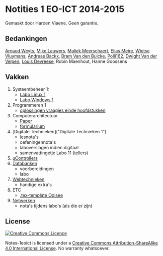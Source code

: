 # Notities 1 EO-ICT 2014-2015
Gemaakt door Haroen Viaene. Geen garantie.

## Bedankingen

[Arnaud Weyts](https://github.com/FlackBury), [Mike Lauwers](https://github.com/Mike1401), [Maliek Meerschaert](https://github.com/Maliek), [Elias Meire](https://github.com/eliasmeire), [Wietse Vluymans](https://github.com/wietsevluymans), [Andreas Backx](https://github.com/AndreasBackx), [Bram Van den Bulcke](https://github.com/Bram-Vdb), [Polli162](https://github.com/polli162), [Dwight Van der Velpen](https://github.com/Dwight-Fr34k), [Louis Devreese](https://github.com/LouisDevreese), Robin Maenhout, Hanne Goossens

## Vakken
1. Systeembeheer 1:
	* [Labo Linux 1](Labo%20Linux%201/notities)
	* [Labo Windows 1](Labo%20Windows)
2. Programmeren 1
	* [oplossingen vraagjes einde hoofdstukken](JavaBasis)
3. Computerarchitectuur
	* [Paper](Computerarchitectuur/paper)
	* [formularium](Computerarchitectuur/formularium)
4. [Digitale Technieken]("Digitale Technieken 1")
	* lesnota's
	* oefeningennota's
	* laboverslagen indien digitaal
	* samenvattingetje Labo 11 (tellers)
5. [µControllers](µControllers)
6. [Databanken](Databanken)
	* voorbereidingen
	* labo
7. [Webtechnieken](Webtechnieken)
	* handige extra's
8. ETC
	* [.tex-template Odisee](ETC/template)
9. [Netwerken](Netwerken)
	* nota's tijdens labo's (als die er zijn)

## License

[![Creative Commons Licence](https://i.creativecommons.org/l/by-sa/4.0/88x31.png)](http://creativecommons.org/licenses/by-sa/4.0/)

Notes-1eoict is licensed under a [Creative Commons Attribution-ShareAlike 4.0 International License](http://creativecommons.org/licenses/by-sa/4.0/). No warranty whatsoever.
